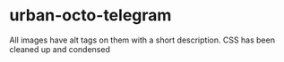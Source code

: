 # urban-octo-telegram
All images have alt tags on them with a short description.
CSS has been cleaned up and condensed
